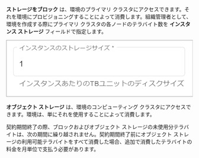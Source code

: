 **ストレージをブロック** は、環境のプライマリ クラスタにアクセスできます。それを環境にプロビジョニングすることによって消費します。組織管理者として、環境を作成する際にプライマリ クラスタの各ノードのテラバイト数を **インスタンス ストレージ** フィールドで指定します。

![プライマリ クラスタのブロック ストレージ](Images/vgk1683582260818.png)

**オブジェクト ストレージ** は、環境のコンピューティング クラスタにアクセスできます。環境は、単にそれを使用することによって消費します。

契約期間終了の際、ブロックおよびオブジェクト ストレージの未使用分テラバイトは、次の期間に繰り越されません。契約期間終了前にオブジェクト ストレージの利用可能テラバイトをすべて消費した場合、追加で消費したテラバイトの料金を月単位で支払う必要があります。
